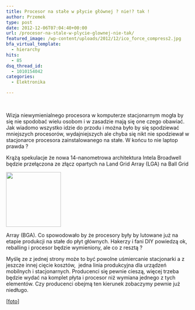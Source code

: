 ```yaml
---
title: Procesor na stałe w płycie głównej ? nie!? tak !
author: Przemek
type: post
date: 2012-12-06T07:04:40+00:00
url: /procesor-na-stale-w-plycie-glownej-nie-tak/
featured_image: /wp-content/uploads/2012/12/ico_force_compress2.jpg
bfa_virtual_template:
  - hierarchy
hits:
  - 85
dsq_thread_id:
  - 1010154042
categories:
  - Elektronika

---
```

&nbsp;

Wizja niewymienialnego procesora w komputerze stacjonarnym mogła by się nie spodobać wielu osobom i w zasadzie mają się one czego obawiać. Jak wiadomo wszystko idzie do przodu i można było by się spodziewać mniejszych procesorów, wydajniejszych ale chyba się nikt nie spodziewał w stacjonarce procesora zainstalowanego na stałe. W końcu to nie laptop prawda ?

<!--more-->

Krążą spekulacje że nowa 14-nanometrowa architektura Intela Broadwell będzie przełączona ze złącz opartych na Land Grid Array (LGA) na Ball Grid

<img class="alignright size-thumbnail wp-image-169" title="_ico_force_compress" alt="" src="http://techfreak.pl/wp-content/uploads/2012/12/ico_force_compress2-150x150.jpg" width="150" height="150" /> 

Array (BGA). Co spowodowało by że procesory były by lutowane już na etapie produkcji na stałe do płyt głównych. Hakerzy i fani DIY powiedzą ok, reballing i procesor będzie wymieniony, ale co z resztą ?

Myślę ze z jednej strony może to być powolne uśmiercanie stacjonarki a z jeszcze innej cięcie kosztów,  jedna linia produkcyjna dla urządzeń mobilnych i stacjonarnych. Producenci się pewnie cieszą, więcej trzeba będzie wydać na komplet płyta i procesor niż wymiana jednego z tych elementów. Czy producenci obejmą ten kierunek zobaczymy pewnie już niedługo.

[<a href="http://cpudesigns.blogspot.com/" target="_blank">foto</a>]